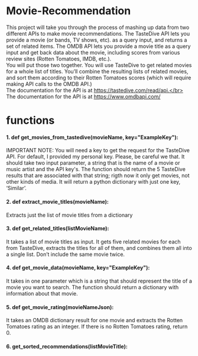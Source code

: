 # Movie-Recommendation
This project will take you through the process of mashing up data from two different APIs to make movie recommendations. The TasteDive API lets you provide a movie (or bands, TV shows, etc). as a query input, and returns a set of related items. The OMDB API lets you provide a movie title as a query input and get back data about the movie, including scores from various review sites (Rotten Tomatoes, IMDB, etc.).</br>
You will put those two together. You will use TasteDive to get related movies for a whole list of titles. You’ll combine the resulting lists of related movies, and sort them according to their Rotten Tomatoes scores (which will require making API calls to the OMDB API.)</br>
The documentation for the API is at https://tastedive.com/read/api.</br>
The documentation for the API is at https://www.omdbapi.com/</br>


# functions
#### 1. def get_movies_from_tastedive(movieName, key="ExampleKey"):
IMPORTANT NOTE: You will need a key to get the request for the TasteDive API. For default, I provided my personal key. Please, be careful we that.
It should take two input parameter, a string that is the name of a movie or music artist and the API key's. The function should return the 5 TasteDive results that are associated with that string; rigth now it only get movies, not other kinds of media. It will return a python dictionary with just one key, ‘Similar’.</br>

#### 2. def extract_movie_titles(movieName):
Extracts just the list of movie titles from a dictionary</br>

#### 3. def get_related_titles(listMovieName):
It takes a list of movie titles as input. It gets five related movies for each from TasteDive, extracts the titles for all of them, and combines them all into a single list. Don’t include the same movie twice.

#### 4. def get_movie_data(movieName, key="ExampleKey"):
It takes in one parameter which is a string that should represent the title of a movie you want to search. The function should return a dictionary with information about that movie.

#### 5. def get_movie_rating(movieNameJson):
It takes an OMDB dictionary result for one movie and extracts the Rotten Tomatoes rating as an integer. If there is no Rotten Tomatoes rating, return 0.

#### 6. get_sorted_recommendations(listMovieTitle):
